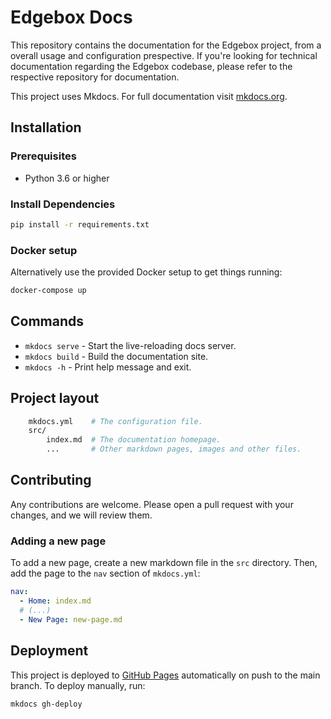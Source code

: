 # Edgebox Docs

This repository contains the documentation for the Edgebox project, from a overall usage and configuration prespective.
If you're looking for technical documentation regarding the Edgebox codebase, please refer to the respective repository for documentation.

This project uses Mkdocs. For full documentation visit [mkdocs.org](https://www.mkdocs.org).

## Installation

### Prerequisites

- Python 3.6 or higher

### Install Dependencies

```bash
pip install -r requirements.txt
```

### Docker setup

Alternatively use the provided Docker setup to get things running:

```bash
docker-compose up
```

## Commands

- `mkdocs serve` - Start the live-reloading docs server.
- `mkdocs build` - Build the documentation site.
- `mkdocs -h` - Print help message and exit.

## Project layout

```bash
    mkdocs.yml    # The configuration file.
    src/
        index.md  # The documentation homepage.
        ...       # Other markdown pages, images and other files.
```

## Contributing

Any contributions are welcome. Please open a pull request with your changes, and we will review them.

### Adding a new page

To add a new page, create a new markdown file in the `src` directory. Then, add the page to the `nav` section of `mkdocs.yml`:

```yaml
nav:
  - Home: index.md
  # (...)
  - New Page: new-page.md
```

## Deployment

This project is deployed to [GitHub Pages](https://pages.github.com/) automatically on push to the main branch. To deploy manually, run:

```bash
mkdocs gh-deploy
```
